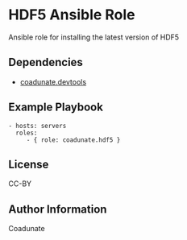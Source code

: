 HDF5 Ansible Role
=========

Ansible role for installing the latest version of HDF5 

Dependencies
------------

 - [coadunate.devtools](https://github.com/coadunate/ansible-role-devtools.git)

Example Playbook
----------------

    - hosts: servers
      roles:
         - { role: coadunate.hdf5 }

License
-------

CC-BY

Author Information
------------------

Coadunate
